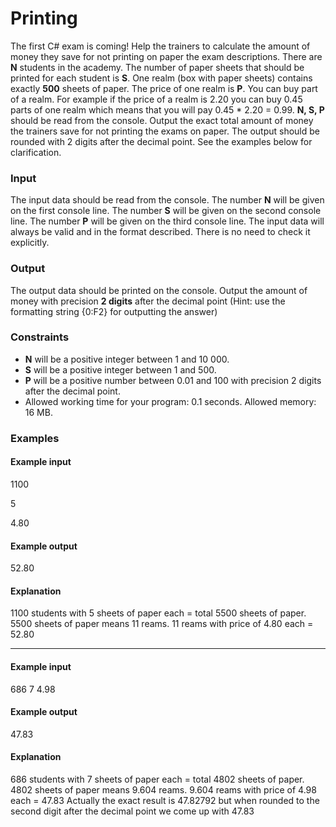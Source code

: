 # Printing
The first C# exam is coming! Help the trainers to calculate the amount of money they save for not printing on paper the exam descriptions. There are **N** students in the academy. The number of paper sheets that should be printed for each student is **S**. One realm (box with paper sheets) contains exactly **500** sheets of paper. The price of one realm is **P**.
You can buy part of a realm. For example if the price of a realm is 2.20 you can buy 0.45 parts of one realm which means that you will pay 0.45 * 2.20 = 0.99.
**N, S, P** should be read from the console. Output the exact total amount of money the trainers save for not printing the exams on paper. The output should be rounded with 2 digits after the decimal point.
See the examples below for clarification.
### Input
The input data should be read from the console.
The number **N** will be given on the first console line.
The number **S** will be given on the second console line.
The number **P** will be given on the third console line.
The input data will always be valid and in the format described. There is no need to check it explicitly.
### Output
The output data should be printed on the console.
Output the amount of money with precision **2 digits** after the decimal point (Hint: use the formatting string {0:F2} for outputting the answer)
### Constraints
* **N** will be a positive integer between 1 and 10 000.
* **S** will be a positive integer between 1 and 500.
* **P** will be a positive number between 0.01 and 100 with precision 2 digits after the decimal point.
* Allowed working time for your program: 0.1 seconds. Allowed memory: 16 MB.
### Examples
#### Example input
1100

5

4.80
#### Example output
52.80	
#### Explanation
1100 students with 5 sheets of paper each = total 5500 sheets of paper.
5500 sheets of paper means 11 reams.
11 reams with price of 4.80 each = 52.80

___

#### Example input
686
7
4.98	
#### Example output
47.83
#### Explanation
686 students with 7 sheets of paper each = total 4802 sheets of paper.
4802 sheets of paper means 9.604 reams.
9.604 reams with price of 4.98 each = 47.83
Actually the exact result is 47.82792 but when rounded to the second digit after the decimal point we come up with 47.83
